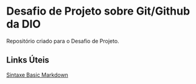 #  Desafio de Projeto sobre Git/Github da DIO
Repositório criado para o Desafio de Projeto.

## Links Úteis
[Sintaxe Basic Markdown](https://www.markdownguide.org/basic-syntax/)
